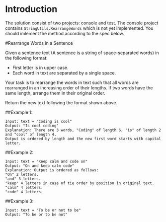 # Introduction 
The solution consist of two projects: console and test.
The console project contains `StringUtils.RearrangeWords` which is not yet implemented.
You should imlement the method according to the spec below.

#Rearrange Words in a Sentence

Given a sentence text (A sentence is a string of space-separated words) in the following format:
- First letter is in upper case.
- Each word in text are separated by a single space.

Your task is to rearrange the words in text such that all words are rearranged in an increasing order of their lengths.
If two words have the same length, arrange them in their original order.

Return the new text following the format shown above.

##Example 1:

```
Input: text = "Coding is cool"
Output: "Is cool coding"
Explanation: There are 3 words, "Coding" of length 6, "is" of length 2 and "cool" of length 4.
Output is ordered by length and the new first word starts with capital letter.
```

##Example 2:

```
Input: text = "Keep calm and code on"
Output: "On and keep calm code"
Explanation: Output is ordered as follows:
"On" 2 letters.
"and" 3 letters.
"keep" 4 letters in case of tie order by position in original text.
"calm" 4 letters.
"code" 4 letters.
```

##Example 3:

```
Input: text = "To be or not to be"
Output: "To be or to be not"
```
